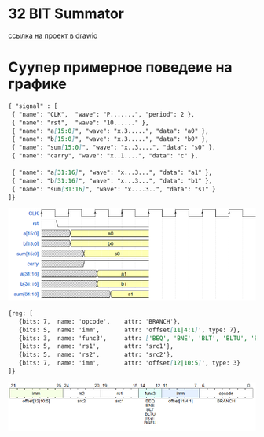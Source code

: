  # 32 BIT Summator
 
 [ссылка на проект в  drawio](https://clck.ru/3N2niM)
 
# Суупер примерное поведеие на графике 

 ```md
 { "signal" : [
  { "name": "CLK",  "wave": "P.......", "period": 2 },
  { "name": "rst",  "wave": "10......" },
  { "name": "a[15:0]", "wave": "x.3.....", "data": "a0" },
  { "name": "b[15:0]", "wave": "x.3.....", "data": "b0" },
  { "name": "sum[15:0]", "wave": "x..3....", "data": "s0" },
  { "name": "carry", "wave": "x..1....", "data": "c" },

  { "name": "a[31:16]", "wave": "x...3...", "data": "a1" },
  { "name": "b[31:16]", "wave": "x...3...", "data": "b1" },
  { "name": "sum[31:16]", "wave": "x....3..", "data": "s1" }
]}

```

![](./pic/02_Registration_of_technical_documentation_32_bit_summator_example_reg_waveform.png)

 ```md
 {reg: [
    {bits: 7,  name: 'opcode',    attr: 'BRANCH'},
    {bits: 5,  name: 'imm',       attr: 'offset[11|4:1]', type: 7},
    {bits: 3,  name: 'func3',     attr: ['BEQ', 'BNE', 'BLT', 'BLTU', 'BGE', 'BGEU'], type: 4},
    {bits: 5,  name: 'rs1',       attr: 'src1'},
    {bits: 5,  name: 'rs2',       attr: 'src2'},
    {bits: 7,  name: 'imm',       attr: 'offset[12|10:5]', type: 3}
]}

 ```
 
 ![](./pic/02_Registration_of_technical_documentation_32_bit_summator_example_waveform__1_.png)